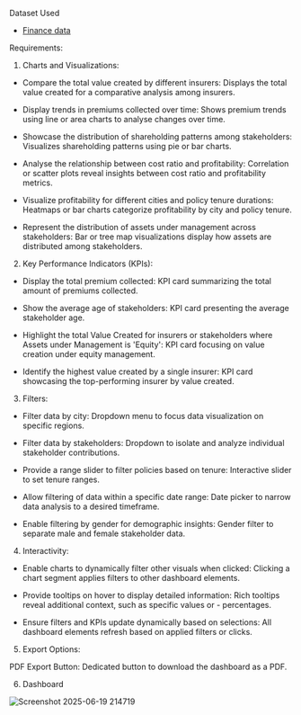 
Dataset Used

- [Finance data](https://github.com/Jivanbarale/Tableau/blob/main/Finance%20Data.xlsx)

 
Requirements: 

1. Charts and Visualizations: 

- Compare the total value created by different insurers: Displays the total value created for a comparative analysis among insurers. 

- Display trends in premiums collected over time: Shows premium trends using line or area charts to analyse changes over time. 

- Showcase the distribution of shareholding patterns among stakeholders: Visualizes shareholding patterns using pie or bar charts. 

- Analyse the relationship between cost ratio and profitability: Correlation or scatter plots reveal insights between cost ratio and profitability metrics. 

- Visualize profitability for different cities and policy tenure durations: Heatmaps or bar charts categorize profitability by city and policy tenure. 

- Represent the distribution of assets under management across stakeholders: Bar or tree map visualizations display how assets are distributed among stakeholders. 

2. Key Performance Indicators (KPIs): 

- Display the total premium collected: KPI card summarizing the total amount of premiums collected. 

- Show the average age of stakeholders: KPI card presenting the average stakeholder age. 

- Highlight the total Value Created for insurers or stakeholders where Assets under Management is 'Equity': KPI card focusing on 
 value creation under equity management. 

- Identify the highest value created by a single insurer: KPI card showcasing the top-performing insurer by value created. 

3. Filters: 

- Filter data by city: Dropdown menu to focus data visualization on specific regions. 

- Filter data by stakeholders: Dropdown to isolate and analyze individual stakeholder contributions. 

- Provide a range slider to filter policies based on tenure: Interactive slider to set tenure ranges. 

- Allow filtering of data within a specific date range: Date picker to narrow data analysis to a desired timeframe. 

- Enable filtering by gender for demographic insights: Gender filter to separate male and female stakeholder data. 

4. Interactivity: 

- Enable charts to dynamically filter other visuals when clicked: Clicking a chart segment applies filters to other dashboard 
 elements. 

- Provide tooltips on hover to display detailed information: Rich tooltips reveal additional context, such as specific values or - 
  percentages. 

- Ensure filters and KPIs update dynamically based on selections: All dashboard elements refresh based on applied filters or 
 clicks. 

5. Export Options:

PDF Export Button: Dedicated button to download the dashboard as a PDF. 

6. Dashboard


![Screenshot 2025-06-19 214719](https://github.com/user-attachments/assets/1e5e79de-8764-4bc5-bfab-c9af135a68fb)






